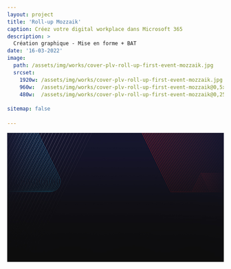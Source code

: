 ```yaml
---
layout: project
title: 'Roll-up Mozzaik'
caption: Créez votre digital workplace dans Microsoft 365
description: > 
  Création graphique - Mise en forme + BAT
date: '16-03-2022'
image: 
  path: /assets/img/works/cover-plv-roll-up-first-event-mozzaik.jpg
  srcset: 
    1920w: /assets/img/works/cover-plv-roll-up-first-event-mozzaik.jpg
    960w:  /assets/img/works/cover-plv-roll-up-first-event-mozzaik@0,5x.jpg
    480w:  /assets/img/works/cover-plv-roll-up-first-event-mozzaik@0,25x.jpg

sitemap: false

---
```


![Design pattern sous Ai 2023](/assets/img/works/pattern-roll-up-mozzaik.jpg)